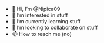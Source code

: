 - 👋 Hi, I’m @Nipica09
- 👀 I’m interested in stuff
- 🌱 I’m currently learning stuff
- 💞️ I’m looking to collaborate on stuff
- 📫 How to reach me (no)

<!---
Nipica09/Nipica09 is a ✨ special ✨ repository because its `README.md` (this file) appears on your GitHub profile.
You can click the Preview link to take a look at your changes.
--->

